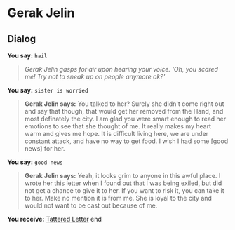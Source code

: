 # Gerak Jelin
## Dialog

**You say:** `hail`



>*Gerak Jelin gasps for air upon hearing your voice. 'Oh, you scared me! Try not to sneak up on people anymore ok?'*

**You say:** `sister is worried`



>**Gerak Jelin says:** You talked to her? Surely she didn't come right out and say that though, that would get her removed from the Hand, and most definately the city. I am glad you were smart enough to read her emotions to see that she thought of me. It really makes my heart warm and gives me hope. It is difficult living here, we are under constant attack, and have no way to get food. I wish I had some [good news] for her.

**You say:** `good news`



>**Gerak Jelin says:** Yeah, it looks grim to anyone in this awful place. I wrote her this letter when I found out that I was being exiled, but did not get a chance to give it to her. If you want to risk it, you can take it to her. Make no mention it is from me. She is loyal to the city and would not want to be cast out because of me.


**You receive:**  [Tattered Letter](/item/6269)
end
